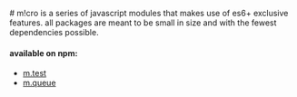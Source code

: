 # m!cro
is a series of javascript modules that makes use of es6+ exclusive features. all packages are meant to be small in size and with the fewest dependencies possible.

#### available on npm:
- [m.test](https://github.com/ivoputzer/m.test#readme)
- [m.queue](https://github.com/ivoputzer/m.queue#readme)
